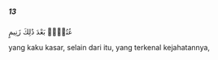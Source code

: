 ##### 13

<span class="ayah">عُتُلٍّۭ بَعْدَ ذَٰلِكَ زَنِيمٍ</span>

<span class="ayah_translation">yang kaku kasar, selain dari itu, yang terkenal kejahatannya,</span>
